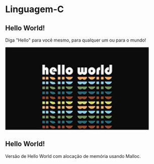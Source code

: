 # Linguagem-C

## Hello World!

Diga "Hello" para você mesmo, para qualquer um ou para o mundo!

![Hello Word](https://github.com/Glauu/Linguagem-C/blob/main/hello1.jpg.JPG)


## Hello World!

Versão de Hello World com alocação de memória usando Malloc.


